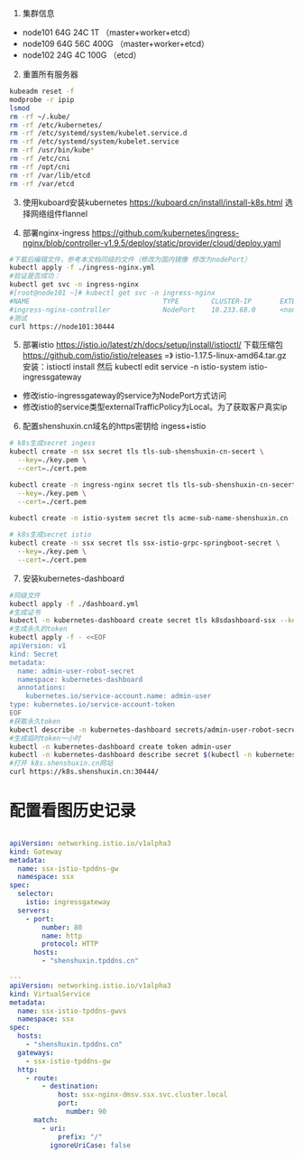 1. 集群信息
- node101 64G 24C 1T （master+worker+etcd）
- node109 64G 56C 400G （master+worker+etcd）
- node102 24G 4C 100G （etcd）

2. 重置所有服务器
```sh
kubeadm reset -f
modprobe -r ipip
lsmod
rm -rf ~/.kube/
rm -rf /etc/kubernetes/
rm -rf /etc/systemd/system/kubelet.service.d
rm -rf /etc/systemd/system/kubelet.service
rm -rf /usr/bin/kube*
rm -rf /etc/cni
rm -rf /opt/cni
rm -rf /var/lib/etcd
rm -rf /var/etcd

```
3. 使用kuboard安装kubernetes
https://kuboard.cn/install/install-k8s.html
选择网络组件flannel

4. 部署nginx-ingress
https://github.com/kubernetes/ingress-nginx/blob/controller-v1.9.5/deploy/static/provider/cloud/deploy.yaml
```sh
#下载后编辑文件，参考本文档同级的文件（修改为国内镜像 修改为nodePort）
kubectl apply -f ./ingress-nginx.yml
#验证是否成功：
kubectl get svc -n ingress-nginx
#[root@node101 ~]# kubectl get svc -n ingress-nginx
#NAME                                 TYPE        CLUSTER-IP       EXTERNAL-IP   PORT(S)                      AGE
#ingress-nginx-controller             NodePort    10.233.68.0      <none>        80:30553/TCP,443:30360/TCP   9m23s
#测试 
curl https://node101:30444
```

5. 部署istio
https://istio.io/latest/zh/docs/setup/install/istioctl/
下载压缩包 https://github.com/istio/istio/releases =》 istio-1.17.5-linux-amd64.tar.gz
安装：istioctl install
然后  kubectl edit service -n istio-system istio-ingressgateway
- 修改istio-ingressgateway的service为NodePort方式访问
- 修改istio的service类型externalTrafficPolicy为Local。为了获取客户真实ip

6. 配置shenshuxin.cn域名的https密钥给 ingess+istio
```sh
# k8s生成secret ingess
kubectl create -n ssx secret tls tls-sub-shenshuxin-cn-secert \
  --key=./key.pem \
  --cert=./cert.pem

kubectl create -n ingress-nginx secret tls tls-sub-shenshuxin-cn-secert \
  --key=./key.pem \
  --cert=./cert.pem
  
kubectl create -n istio-system secret tls acme-sub-name-shenshuxin.cn --key=./key.pem --cert=./cert.pem

# k8s生成secret istio
kubectl create -n ssx secret tls ssx-istio-grpc-springboot-secret \
  --key=./key.pem \
  --cert=./cert.pem
```

7. 安装kubernetes-dashboard
```sh
#同级文件 
kubectl apply -f ./dashboard.yml
#生成证书
kubectl -n kubernetes-dashboard create secret tls k8sdashboard-ssx --key ./key.pem --cert ./cert.pem
#生成永久的token
kubectl apply -f - <<EOF
apiVersion: v1
kind: Secret
metadata:
  name: admin-user-robot-secret
  namespace: kubernetes-dashboard
  annotations:
    kubernetes.io/service-account.name: admin-user
type: kubernetes.io/service-account-token
EOF
#获取永久token
kubectl describe -n kubernetes-dashboard secrets/admin-user-robot-secret
#生成临时token一小时
kubectl -n kubernetes-dashboard create token admin-user
kubectl -n kubernetes-dashboard describe secret $(kubectl -n kubernetes-dashboard get secret | grep admin-user | awk '{print $1}')
#打开 k8s.shenshuxin.cn网站
curl https://k8s.shenshuxin.cn:30444/
```

# 配置看图历史记录
```yaml

apiVersion: networking.istio.io/v1alpha3
kind: Gateway
metadata:
  name: ssx-istio-tpddns-gw
  namespace: ssx
spec:
  selector:
    istio: ingressgateway
  servers:
    - port:
        number: 80
        name: http
        protocol: HTTP
      hosts:
        - "shenshuxin.tpddns.cn"

---
apiVersion: networking.istio.io/v1alpha3
kind: VirtualService
metadata:
  name: ssx-istio-tpddns-gwvs
  namespace: ssx
spec:
  hosts:
    - "shenshuxin.tpddns.cn"
  gateways:
    - ssx-istio-tpddns-gw
  http:
    - route:
        - destination:
            host: ssx-nginx-dmsv.ssx.svc.cluster.local
            port:
              number: 90
      match:
        - uri:
            prefix: "/"
          ignoreUriCase: false

```